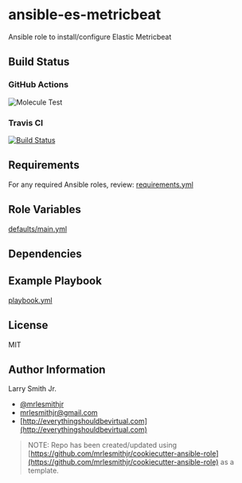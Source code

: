 # ansible-es-metricbeat

Ansible role to install/configure Elastic Metricbeat

## Build Status

### GitHub Actions

![Molecule Test](https://github.com/mrlesmithjr/ansible-es-metricbeat/workflows/Molecule%20Test/badge.svg)

### Travis CI

[![Build Status](https://travis-ci.org/mrlesmithjr/ansible-es-metricbeat.svg?branch=master)](https://travis-ci.org/mrlesmithjr/ansible-es-metricbeat)

## Requirements

For any required Ansible roles, review:
[requirements.yml](requirements.yml)

## Role Variables

[defaults/main.yml](defaults/main.yml)

## Dependencies

## Example Playbook

[playbook.yml](playbook.yml)

## License

MIT

## Author Information

Larry Smith Jr.

- [@mrlesmithjr](https://twitter.com/mrlesmithjr)
- [mrlesmithjr@gmail.com](mailto:mrlesmithjr@gmail.com)
- [http://everythingshouldbevirtual.com](http://everythingshouldbevirtual.com)

> NOTE: Repo has been created/updated using [https://github.com/mrlesmithjr/cookiecutter-ansible-role](https://github.com/mrlesmithjr/cookiecutter-ansible-role) as a template.
